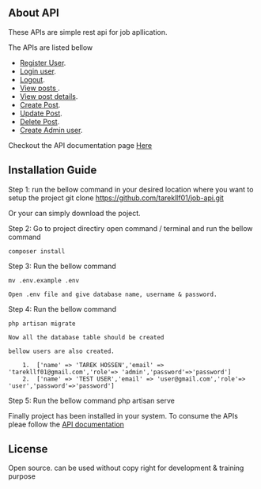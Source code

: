 
## About API

These APIs are simple rest api for job apllication.

The APIs are listed bellow 

- [Register User](https://documenter.getpostman.com/view/6567060/UUy7c53V#3256e8bd-e4af-4ae2-adc5-94027f6360bc).
- [Login user](https://documenter.getpostman.com/view/6567060/UUy7c53V#c60dab53-a6e1-4bf3-8423-d9c7896896f1).
- [Logout](https://documenter.getpostman.com/view/6567060/UUy7c53V#ae0dd58a-7229-4338-9818-7d7bbffbe435).
- [View posts ](https://documenter.getpostman.com/view/6567060/UUy7c53V#24d8337c-0e3b-40f3-9a06-b8639e269c62).
- [View post details](https://documenter.getpostman.com/view/6567060/UUy7c53V#ac544056-2733-4d7f-9c8b-965f94572459).
- [Create Post](https://documenter.getpostman.com/view/6567060/UUy7c53V#54fc92d8-87f4-4c9c-8b95-71d5387aaf4d).
- [Update Post](https://documenter.getpostman.com/view/6567060/UUy7c53V#9c0acb57-0edf-4088-9603-5f3b0cafb6ad).
- [Delete Post](https://documenter.getpostman.com/view/6567060/UUy7c53V#c2a3fe6a-f7b0-45c2-82ac-120eea38bff7).
- [Create Admin user](https://documenter.getpostman.com/view/6567060/UUy7c53V#e28d7571-9b8e-484f-9734-8e9ddfcd1afb).

Checkout the API documentation page [Here](https://documenter.getpostman.com/view/6567060/UUy7c53V)


## Installation Guide

Step 1: run the bellow command in your desired location where you want to setup the project
    git clone https://github.com/tarekllf01/job-api.git

Or your can simply download the poject.

Step 2: Go to project directiry open command / terminal and run the bellow command

    composer install    

Step 3: Run the bellow command
 
    mv .env.example .env

    Open .env file and give database name, username & password.

Step 4: Run the bellow command 

    php artisan migrate
    
    Now all the database table should be created
    
    bellow users are also created.
    
        1.  ['name' => 'TAREK HOSSEN','email' => 'tarekllf01@gmail.com','role'=> 'admin','password'=>'password']
        2.  ['name' => 'TEST USER','email' => 'user@gmail.com','role'=> 'user','password'=>'password']

Step 5: Run the bellow command
    php artisan serve

Finally project has been installed in your system.
To consume the APIs pleae follow the [API documentation](https://documenter.getpostman.com/view/6567060/UUy7c53V)

## License
Open source. can be used without copy right for development & training purpose
